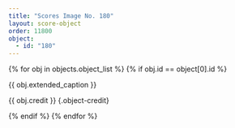 ```yaml
---
title: "Scores Image No. 180"
layout: score-object
order: 11800
object:
  - id: "180"
---
```


{% for obj in objects.object_list %}
{% if obj.id == object[0].id %}

{{ obj.extended_caption }}

{{ obj.credit }} {.object-credit}

{% endif %}
{% endfor %}

